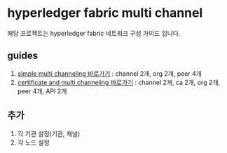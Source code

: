 # hyperledger fabric multi channel 

해당 프로젝트는 hyperledger fabric 네트워크 구성 가이드 입니다.



## guides

1. [simple multi channeling 바로가기](https://github.com/pjt3591oo/hyperledger-fabric-multi-channel/tree/master/1.simpleMultiChanneling) : channel 2개, org 2개, peer 4개
1. [certificate and multi channeling 바로가기](https://github.com/pjt3591oo/hyperledger-fabric-multi-channel/tree/master/2.certificateMultiChanneling) : channel 2개, ca 2개, org 2개, peer 4개, API 2개



## 추가

1. 각 기관 설정(기관, 채널)
2. 각 노드 설정



